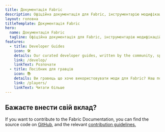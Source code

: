 ```yaml
---
title: Документація Fabric
description: Офіційна документація для Fabric, інструментарію модифікацій для Minecraft.
layout: головна
titleTemplate: Документація Fabric
hero:
  name: Документація Fabric
  tagline: Офіційна документація для Fabric, інструментарію модифікацій для Minecraft.
features:
  - title: Developer Guides
    icon: 🛠️
    details: Our curated developer guides, written by the community, span a wide range of topics from setting up a development environment to more advanced topics, such as rendering and networking.
    link: /develop/
    linkText: Розпочати
  - title: Посібник для гравців
    icon: 📚
    details: Ви гравець що хоче використовувати моди для Fabric? Наш посібник для гравців допоможе вам. Цей посібник допоможе вам в завантаженні, використовувати та виправляти неполадки модів Fabric.
    link: /players/
    linkText: Читати більше
---
```


<div class="vp-doc homepage-container">

## Бажаєте внести свій вклад?

If you want to contribute to the Fabric Documentation, you can find the source code on [GitHub](https://github.com/FabricMC/fabric-docs), and the relevant [contribution guidelines.](/contributing)

</div>
